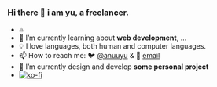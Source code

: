 ### Hi there 👋 i am yu, a freelancer.

- `🔥`
- 📖 I’m currently learning about **web development**, ...
- 💡 I love languages, both human and computer languages.
- 📫 How to reach me: 🐦 [@anuuyu](https://twitter.com/anuuyu) & 📧 [email](mailto:gh@anuu.me)
- 🔨 I’m currently design and develop **some personal project**
- [![ko-fi](https://ko-fi.com/img/githubbutton_sm.svg)](https://ko-fi.com/A0A4CCD5A)
